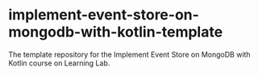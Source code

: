 # implement-event-store-on-mongodb-with-kotlin-template
The template repository for the Implement Event Store on MongoDB with Kotlin course on Learning Lab.
